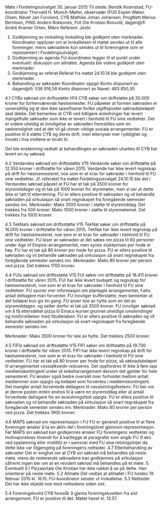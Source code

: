 Møte i Fordelingsutvalget
30. januar 2015
Til stede:
Bendik Kvamstad, FU-koordinator
Thorvald H. Munch-Møller, observatør (FUI)
Espen Wøien Olsen, Navet
Jan Furulund, CYB
Mathias Johan Johansen, ProgNett
Marius Berntsen, PING
Anders Rokkones, FUI
Ole Kristian Rosvold, dagen@ifi
André Kramer Orten, Mikro
Referent: Joshi
1. Godkjenning av innkalling
Innkalling ble godkjent uten merknader. Koordinator opplyser om at innkallelsen til møtet
sendes ut til alle foreninger, mens søknadene kun sendes ut til foreningene som er representert
i Fordelingsutvalget.
2. Godkjenning av agenda
FU-koordinator legger til et punkt under eventuelt: diskusjon om allmøtet.
Agenda ble videre godkjent uten merknader.
3. Godkjenning av referat
Referat fra møtet 24.10.14 ble godkjent uten merknader.
4. Behandling av søknader
Koordinator oppgir
Konto disponert av dagen@ifi: 536 916,58
Konto disponert av Navet: 463 850,30

4.1 CYBs søknad om driftsstøtte H14
CYB søker om driftstøtte på 30.000 kroner for forhenværende høstsemester.
FU påpeker at formen søknaden er uoversiktlig og at den ikke spesifiserer hvilke utgiftsposter
søknadsbeløpet skal dekke. Det bemerkes at CYB ved tidligere anledninger har levert
mangelfulle søknader som ikke er levert i henhold til FU sine vedtekter. Det er videre uheldig
at innvilgelse av søknaden fremstilles som en nødvendighet ved at det vil gå utover viktige
sosiale arrangementer. FU er positive til å støtte CYB og deres drift, men etterlyser mer
ryddighet og innsikt i hva midlene er brukt til.

Det ble enstemmig vedtatt at behandlingen av søknaden utsettes til CYB har levert en ny
søknad.

4.2 Verdandes søknad om driftsstøtte V15
Verdande søker om driftstøtte på 12.550 kroner i driftstøtte for våren 2015.
Verdande har ikke levert regnskap på drift for høstsemesteret, noe som er et krav for søknader
i henhold til FU sine vedtekter. Jf. referatet fra møtet Fordelingsutvalget 24.10.15 ble det i
Verdandes søknad påpekt at FU har et tak på 3500 kroner for styremiddager og et tak på 1000
kroner for styremøter, men vi ser at dette ikke er tatt til etterretning.
FU er ellers positive til søknaden og vil behandle søknaden på sirkulasjon så snart regnskapet
fra foregående semester sendes inn.
Merknader: Maks 3500 kroner i støtte til styremiddag. Det trekkes fra 500 kroner.
Maks 1000 kroner i støtte til styremøtemat. Det trekkes fra 1000 kroner.

4.3 TekNats søknad om driftsstøtte V15
TekNat søker om driftstøtte på 16.000 kroner i driftstøtte for våren 2015.
TekNat har ikke levert regnskap på drift for høstsemesteret, noe som er et krav for søknader i
henhold til FU sine vedtekter. FU leser av søknaden at det søkes om pizza til 60 personer
under Age of Empire-arrangementet, men synes stykkprisen per hode er høy. FU har et tak på
80 kroner per hode for pizza.
FU er ellers positive til søknaden og vil behandle søknaden på sirkulasjon så snart regnskapet
fra foregående semester sendes inn.
Merknader: Maks 80 kroner per person ved pizza. Det trekkes 1700 kroner.

4.4 FUIs søknad om driftsstøtte V15
FUI søker om driftstøtte på 18.411 kroner i driftstøtte for våren 2015.
FUI har ikke levert budsjett og regnskap for høstsemesteret, noe som er et krav for søknader i
henhold til FU sine vedtekter.
FU savner mer informasjon om planlagte arrangementer, f.eks. antall deltagere man forventer.
FU innvilger bufferstøtte, men bemerker at det beløpet kun gis én gang. FU anser leie av hytte
som en del av styremiddagen, og setter derfor et tak på 3500 kroner. FU innvilger søknad om
å få etterstøttet pizza til Emacs-kurset grunnet uheldige omstendinger og misforståelser med
Studielaben.
FU er ellers positive til søknaden og vil behandle søknaden på sirkulasjon så snart regnskapet
fra foregående semester sendes inn.

Merknader: Maks 3500 kroner for leie av hytte. Det trekkes 2500 kroner.

4.5 FIFIs søknad om driftsstøtte V15
FIFI søker om driftstøtte på 19.730 kroner i driftstøtte for våren 2015.
FIFI har ikke levert regnskap på drift for høstsemesteret, noe som er et krav for søknader i
henhold til FU sine vedtekter. FU har et tak på 80 kroner per hode for pizza, så
søknadsbeløpet til arrangementet «sosialkveld» reduseres. Det oppfordres til ikke å føre opp
medlemskontingent under et enkeltarrangement dersom det gjelder for hele semesteret. FU
ønsker også bedre oversikt over forholdet mellom antall medlemmer som oppgis og beløpet
som forventes i medlemskontingent. Det mangler antall forventede deltagere til
«avslutningsfesten». FU ber om at denne posten enten endres til å være en styremiddag eller
at antall forventede deltagere for en avslutningsfest oppgis.
FU er ellers positive til søknaden og vil behandle søknaden på sirkulasjon så snart regnskapet
fra foregående semester sendes inn.
Merknader: Maks 80 kroner per person ved pizza. Det trekkes 1900 kroner.

4.6 MAPS søknad om representasjon i FU
FU er generelt positive til at flere foreninger ønsker å ta en aktiv del i foreningslivet gjennom
representasjon. Før MAPS sin søknad kan godkjennes ønsker FU foreningens vedtekter og
motivajonsbrev tilsendt for å kartlegge at paragrafer som angår FU (f.eks. ved oppløsning
eller mistillit) er i samsvar med FU sine retningslinjer da dette ikke var tilgjengelig på
foreningens nettsider.
4.7 Etterbehandling av søknader
Det er enighet om at CYB sin søknad må behandles på neste møte, mens de resterende
søknadene kan godkjennes på sirkulasjon såfremt ingen ber om at en revidert søknad må
behandles på et møte.
5. Eventuelt
5.1 Pizzaavtale
Ole Kristian har ikke rukket å se på dette. Han orienterer på neste møte.
5.2 Allmøte
Det vedtas at allmøtet i FU holdes 19. februar 2015 kl. 16.15. FU-koordinator sender ut
innkallelse.
5.3 Nettsider
Det har ikke skjedd noe med nettsidene siden sist.

5.4 Foreningskveld
CYB foreslår å gjenta foreningskvelden fra sist arrangement. FU er positive til det.
Møtet hevet kl. 13.57.
